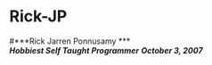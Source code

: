 # Rick-JP
#***Rick Jarren Ponnusamy ***	
***Hobbiest Self Taught Programmer***
***October 3, 2007***
